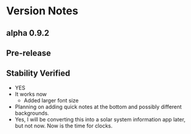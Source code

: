 # Version Notes
## alpha 0.9.2
## Pre-release
## Stability Verified

- YES
- It works now
    - Added larger font size
- Planning on adding quick notes at the bottom and possibly different backgrounds. 
- Yes, I will be converting this into a solar system information app later, but not now. Now is the time for clocks.